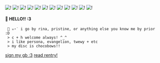 ![!](https://images-wixmp-ed30a86b8c4ca887773594c2.wixmp.com/f/fba1d3b2-f983-4702-b694-c226e1cba75d/dc0tnlw-f5f03954-1417-4965-8bae-9995d3af9845.png/v1/fill/w_99,h_56/take_your_heart_stamp___persona_5_by_deleca_7755_dc0tnlw-fullview.png?token=eyJ0eXAiOiJKV1QiLCJhbGciOiJIUzI1NiJ9.eyJzdWIiOiJ1cm46YXBwOjdlMGQxODg5ODIyNjQzNzNhNWYwZDQxNWVhMGQyNmUwIiwiaXNzIjoidXJuOmFwcDo3ZTBkMTg4OTgyMjY0MzczYTVmMGQ0MTVlYTBkMjZlMCIsIm9iaiI6W1t7ImhlaWdodCI6Ijw9NTYiLCJwYXRoIjoiXC9mXC9mYmExZDNiMi1mOTgzLTQ3MDItYjY5NC1jMjI2ZTFjYmE3NWRcL2RjMHRubHctZjVmMDM5NTQtMTQxNy00OTY1LThiYWUtOTk5NWQzYWY5ODQ1LnBuZyIsIndpZHRoIjoiPD05OSJ9XV0sImF1ZCI6WyJ1cm46c2VydmljZTppbWFnZS5vcGVyYXRpb25zIl19.D8YGiGC8QkvaUmI3P728BH2cNHQcDPrxaEI3T_cU4y4) ![!](https://images-wixmp-ed30a86b8c4ca887773594c2.wixmp.com/f/84467357-6e98-4a53-b56a-76ee9199b049/dcbeh36-95a48765-00ce-43e4-bb04-b8ea5fe4548c.png/v1/fill/w_99,h_56/_stamp__ren_amamiya_by_galaxystamps_dcbeh36-fullview.png?token=eyJ0eXAiOiJKV1QiLCJhbGciOiJIUzI1NiJ9.eyJzdWIiOiJ1cm46YXBwOjdlMGQxODg5ODIyNjQzNzNhNWYwZDQxNWVhMGQyNmUwIiwiaXNzIjoidXJuOmFwcDo3ZTBkMTg4OTgyMjY0MzczYTVmMGQ0MTVlYTBkMjZlMCIsIm9iaiI6W1t7ImhlaWdodCI6Ijw9NTYiLCJwYXRoIjoiXC9mXC84NDQ2NzM1Ny02ZTk4LTRhNTMtYjU2YS03NmVlOTE5OWIwNDlcL2RjYmVoMzYtOTVhNDg3NjUtMDBjZS00M2U0LWJiMDQtYjhlYTVmZTQ1NDhjLnBuZyIsIndpZHRoIjoiPD05OSJ9XV0sImF1ZCI6WyJ1cm46c2VydmljZTppbWFnZS5vcGVyYXRpb25zIl19.FBA1J5u02headdrrOyp79nOopT6sL28YYAfDh9PnpeI) ![!](https://images-wixmp-ed30a86b8c4ca887773594c2.wixmp.com/f/9f2170ea-b4e7-4f8e-b25b-ee1965edae3c/dc8x923-7e1f932b-6b3f-4339-b52d-741f99f4ba83.png/v1/fill/w_99,h_56/akeshu_stamp_by_kougaon_dc8x923-fullview.png?token=eyJ0eXAiOiJKV1QiLCJhbGciOiJIUzI1NiJ9.eyJzdWIiOiJ1cm46YXBwOjdlMGQxODg5ODIyNjQzNzNhNWYwZDQxNWVhMGQyNmUwIiwiaXNzIjoidXJuOmFwcDo3ZTBkMTg4OTgyMjY0MzczYTVmMGQ0MTVlYTBkMjZlMCIsIm9iaiI6W1t7ImhlaWdodCI6Ijw9NTYiLCJwYXRoIjoiXC9mXC85ZjIxNzBlYS1iNGU3LTRmOGUtYjI1Yi1lZTE5NjVlZGFlM2NcL2RjOHg5MjMtN2UxZjkzMmItNmIzZi00MzM5LWI1MmQtNzQxZjk5ZjRiYTgzLnBuZyIsIndpZHRoIjoiPD05OSJ9XV0sImF1ZCI6WyJ1cm46c2VydmljZTppbWFnZS5vcGVyYXRpb25zIl19.a5osT5CegQUJHBzZrxrOkA9_R9XLytPESHLO0BubG3Q) ![!](https://images-wixmp-ed30a86b8c4ca887773594c2.wixmp.com/f/8aa18918-6872-47fb-b3d0-0f3818b9d7f6/dbepj1u-c1df7e91-fb98-4d70-b618-ec598ee9fca4.png/v1/fill/w_99,h_56,q_80,strp/persona_5_stamp_by_dolphinskiss_dbepj1u-fullview.jpg?token=eyJ0eXAiOiJKV1QiLCJhbGciOiJIUzI1NiJ9.eyJzdWIiOiJ1cm46YXBwOjdlMGQxODg5ODIyNjQzNzNhNWYwZDQxNWVhMGQyNmUwIiwiaXNzIjoidXJuOmFwcDo3ZTBkMTg4OTgyMjY0MzczYTVmMGQ0MTVlYTBkMjZlMCIsIm9iaiI6W1t7ImhlaWdodCI6Ijw9NTYiLCJwYXRoIjoiXC9mXC84YWExODkxOC02ODcyLTQ3ZmItYjNkMC0wZjM4MThiOWQ3ZjZcL2RiZXBqMXUtYzFkZjdlOTEtZmI5OC00ZDcwLWI2MTgtZWM1OThlZTlmY2E0LnBuZyIsIndpZHRoIjoiPD05OSJ9XV0sImF1ZCI6WyJ1cm46c2VydmljZTppbWFnZS5vcGVyYXRpb25zIl19.s8WxjmpZwk9gEE7kSjw_ZK2BDyjGTu1fLhQgOAa1Cvc) ![!](https://images-wixmp-ed30a86b8c4ca887773594c2.wixmp.com/f/4d9bee8a-e0d1-483c-b8e0-d415556fb8b2/d79r4mk-7d2169c9-e94f-4b26-b330-42e6d2ea6d52.gif?token=eyJ0eXAiOiJKV1QiLCJhbGciOiJIUzI1NiJ9.eyJzdWIiOiJ1cm46YXBwOjdlMGQxODg5ODIyNjQzNzNhNWYwZDQxNWVhMGQyNmUwIiwiaXNzIjoidXJuOmFwcDo3ZTBkMTg4OTgyMjY0MzczYTVmMGQ0MTVlYTBkMjZlMCIsIm9iaiI6W1t7InBhdGgiOiJcL2ZcLzRkOWJlZThhLWUwZDEtNDgzYy1iOGUwLWQ0MTU1NTZmYjhiMlwvZDc5cjRtay03ZDIxNjljOS1lOTRmLTRiMjYtYjMzMC00MmU2ZDJlYTZkNTIuZ2lmIn1dXSwiYXVkIjpbInVybjpzZXJ2aWNlOmZpbGUuZG93bmxvYWQiXX0.d8x-pIV0dx-cCQJVhbA7FGu4wBBMdppSNLv1nriPtTM) ![!](https://images-wixmp-ed30a86b8c4ca887773594c2.wixmp.com/f/752302c5-6f92-4995-89e5-3a2716ace347/dbkmkji-432292da-3d0d-46c8-ae74-9bf187547267.png/v1/fill/w_99,h_56/goro_akechi_stamp_by_pawsu_dbkmkji-fullview.png?token=eyJ0eXAiOiJKV1QiLCJhbGciOiJIUzI1NiJ9.eyJzdWIiOiJ1cm46YXBwOjdlMGQxODg5ODIyNjQzNzNhNWYwZDQxNWVhMGQyNmUwIiwiaXNzIjoidXJuOmFwcDo3ZTBkMTg4OTgyMjY0MzczYTVmMGQ0MTVlYTBkMjZlMCIsIm9iaiI6W1t7ImhlaWdodCI6Ijw9NTYiLCJwYXRoIjoiXC9mXC83NTIzMDJjNS02ZjkyLTQ5OTUtODllNS0zYTI3MTZhY2UzNDdcL2Ria21ramktNDMyMjkyZGEtM2QwZC00NmM4LWFlNzQtOWJmMTg3NTQ3MjY3LnBuZyIsIndpZHRoIjoiPD05OSJ9XV0sImF1ZCI6WyJ1cm46c2VydmljZTppbWFnZS5vcGVyYXRpb25zIl19.RJkd8hR7COTYrQuKp19pqbGu4215LWU7s7YPZQ-mdeA) ![!](https://images-wixmp-ed30a86b8c4ca887773594c2.wixmp.com/f/2cde0ebe-8646-4cd7-b46b-821b949c1bf7/dbhho4o-5b5ad78d-934b-4166-b0a7-f23cee9141ba.png/v1/fill/w_99,h_56/akechi_by_kodatsu_dbhho4o-fullview.png?token=eyJ0eXAiOiJKV1QiLCJhbGciOiJIUzI1NiJ9.eyJzdWIiOiJ1cm46YXBwOjdlMGQxODg5ODIyNjQzNzNhNWYwZDQxNWVhMGQyNmUwIiwiaXNzIjoidXJuOmFwcDo3ZTBkMTg4OTgyMjY0MzczYTVmMGQ0MTVlYTBkMjZlMCIsIm9iaiI6W1t7ImhlaWdodCI6Ijw9NTYiLCJwYXRoIjoiXC9mXC8yY2RlMGViZS04NjQ2LTRjZDctYjQ2Yi04MjFiOTQ5YzFiZjdcL2RiaGhvNG8tNWI1YWQ3OGQtOTM0Yi00MTY2LWIwYTctZjIzY2VlOTE0MWJhLnBuZyIsIndpZHRoIjoiPD05OSJ9XV0sImF1ZCI6WyJ1cm46c2VydmljZTppbWFnZS5vcGVyYXRpb25zIl19.fmEH2ZudRNN5WNMvOzJKOrdd78qMF9iiO3tSkJn4cOg) ![!](https://images-wixmp-ed30a86b8c4ca887773594c2.wixmp.com/f/752302c5-6f92-4995-89e5-3a2716ace347/dbkml8v-2b083453-459c-4a2b-82d8-9ae1e6741318.png/v1/fill/w_99,h_56/futaba_sakura_stamp_by_pawsu_dbkml8v-fullview.png?token=eyJ0eXAiOiJKV1QiLCJhbGciOiJIUzI1NiJ9.eyJzdWIiOiJ1cm46YXBwOjdlMGQxODg5ODIyNjQzNzNhNWYwZDQxNWVhMGQyNmUwIiwiaXNzIjoidXJuOmFwcDo3ZTBkMTg4OTgyMjY0MzczYTVmMGQ0MTVlYTBkMjZlMCIsIm9iaiI6W1t7ImhlaWdodCI6Ijw9NTYiLCJwYXRoIjoiXC9mXC83NTIzMDJjNS02ZjkyLTQ5OTUtODllNS0zYTI3MTZhY2UzNDdcL2Ria21sOHYtMmIwODM0NTMtNDU5Yy00YTJiLTgyZDgtOWFlMWU2NzQxMzE4LnBuZyIsIndpZHRoIjoiPD05OSJ9XV0sImF1ZCI6WyJ1cm46c2VydmljZTppbWFnZS5vcGVyYXRpb25zIl19.9zGLHvVEKDpxbrvOBL-tMIGRFhXz4HVnR2sXgtcq2tg) ![!](https://images-wixmp-ed30a86b8c4ca887773594c2.wixmp.com/f/9d628027-5ab2-4c49-93f4-f9d450d8309c/d338hb0-6d85461b-2b53-436e-85e7-a6c7d3255cb7.png/v1/fill/w_99,h_56,q_80,strp/stamp_sora_by_youfie_d338hb0-fullview.jpg?token=eyJ0eXAiOiJKV1QiLCJhbGciOiJIUzI1NiJ9.eyJzdWIiOiJ1cm46YXBwOjdlMGQxODg5ODIyNjQzNzNhNWYwZDQxNWVhMGQyNmUwIiwiaXNzIjoidXJuOmFwcDo3ZTBkMTg4OTgyMjY0MzczYTVmMGQ0MTVlYTBkMjZlMCIsIm9iaiI6W1t7ImhlaWdodCI6Ijw9NTYiLCJwYXRoIjoiXC9mXC85ZDYyODAyNy01YWIyLTRjNDktOTNmNC1mOWQ0NTBkODMwOWNcL2QzMzhoYjAtNmQ4NTQ2MWItMmI1My00MzZlLTg1ZTctYTZjN2QzMjU1Y2I3LnBuZyIsIndpZHRoIjoiPD05OSJ9XV0sImF1ZCI6WyJ1cm46c2VydmljZTppbWFnZS5vcGVyYXRpb25zIl19.1az-DzjUoBVMz035hh7SbBtWJ0fAbVNvejo9LLuXaB0) ![!](https://images-wixmp-ed30a86b8c4ca887773594c2.wixmp.com/f/27e5ce17-6939-41db-a39a-3c44bbcab600/d1ea73u-a83c91ca-9054-4cff-92d6-398cccdf1a42.jpg/v1/fill/w_99,h_55,q_75,strp/nerv_stamp_by_herunotenchi_d1ea73u-fullview.jpg?token=eyJ0eXAiOiJKV1QiLCJhbGciOiJIUzI1NiJ9.eyJzdWIiOiJ1cm46YXBwOjdlMGQxODg5ODIyNjQzNzNhNWYwZDQxNWVhMGQyNmUwIiwiaXNzIjoidXJuOmFwcDo3ZTBkMTg4OTgyMjY0MzczYTVmMGQ0MTVlYTBkMjZlMCIsIm9iaiI6W1t7ImhlaWdodCI6Ijw9NTUiLCJwYXRoIjoiXC9mXC8yN2U1Y2UxNy02OTM5LTQxZGItYTM5YS0zYzQ0YmJjYWI2MDBcL2QxZWE3M3UtYTgzYzkxY2EtOTA1NC00Y2ZmLTkyZDYtMzk4Y2NjZGYxYTQyLmpwZyIsIndpZHRoIjoiPD05OSJ9XV0sImF1ZCI6WyJ1cm46c2VydmljZTppbWFnZS5vcGVyYXRpb25zIl19.wHSzKPyr-37WOSDR_Rx3-0lzVwX73iAij5gnPKVBChc) ![!](https://images-wixmp-ed30a86b8c4ca887773594c2.wixmp.com/f/fb60655c-8950-4cee-941c-38c017e39b4a/d79btzy-de8d2052-6694-4413-b8bf-78f8d8f114d5.gif?token=eyJ0eXAiOiJKV1QiLCJhbGciOiJIUzI1NiJ9.eyJzdWIiOiJ1cm46YXBwOjdlMGQxODg5ODIyNjQzNzNhNWYwZDQxNWVhMGQyNmUwIiwiaXNzIjoidXJuOmFwcDo3ZTBkMTg4OTgyMjY0MzczYTVmMGQ0MTVlYTBkMjZlMCIsIm9iaiI6W1t7InBhdGgiOiJcL2ZcL2ZiNjA2NTVjLTg5NTAtNGNlZS05NDFjLTM4YzAxN2UzOWI0YVwvZDc5YnR6eS1kZThkMjA1Mi02Njk0LTQ0MTMtYjhiZi03OGY4ZDhmMTE0ZDUuZ2lmIn1dXSwiYXVkIjpbInVybjpzZXJ2aWNlOmZpbGUuZG93bmxvYWQiXX0.aoF2fhere965O3UogVwZK0094oWK6m5OOys7f6BFL9w) ![!](https://i.postimg.cc/R0R987hN/akeshu-wow-removebg-preview-1.png)
#### 🍓 HELLO!! :3 
     🌹 ✮⋆˙ i go by rina, pristine, or anything else you know me by prior :D
	 > c + h welcome always! ^_^ 
	 > i like persona, evangelion, twewy + etc 
	 > my disc is chocobows!! 

  [sign my gb :3](https://shibuya-angel.123guestbook.com/) [read rentry!](https://rentry.co/angelofshibuya)
